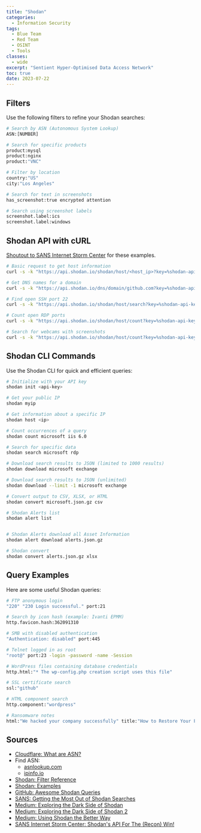 ```yaml
---
title: "Shodan"
categories: 
  - Information Security
tags:
  - Blue Team
  - Red Team
  - OSINT
  - Tools
classes: 
  - wide
excerpt: "Sentient Hyper-Optimised Data Access Network"
toc: true
date: 2023-07-22
---
```


## Filters

Use the following filters to refine your Shodan searches:

```bash
# Search by ASN (Autonomous System Lookup)
ASN:[NUMBER]

# Search for specific products
product:mysql
product:nginx
product:"VNC"

# Filter by location
country:"US"
city:"Los Angeles"

# Search for text in screenshots
has_screenshot:true encrypted attention 

# Search using screenshot labels
screenshot.label:ics 
screenshot.label:windows
```

## Shodan API with cURL

[Shoutout to SANS Internet Storm Center][def8] for these examples.

```bash
# Basic request to get host information
curl -s -k "https://api.shodan.io/shodan/host/<host_ip>?key=%shodan-api-key%"

# Get DNS names for a domain
curl -s -k "https://api.shodan.io/dns/domain/github.com?key=%shodan-api-key" | jq | less

# Find open SSH port 22
curl -s -k "https://api.shodan.io/shodan/host/search?key=%shodan-api-key%&query=ssh&port:22" | grep \"ip\":

# Count open RDP ports
curl -s -k "https://api.shodan.io/shodan/host/count?key=%shodan-api-key%&query=port:3389" | jq

# Search for webcams with screenshots
curl -s -k "https://api.shodan.io/shodan/host/count?key=%shodan-api-key%&query=windows+port:3389+has_screenshot:true" | jq
```

## Shodan CLI Commands

Use the Shodan CLI for quick and efficient queries:

```bash
# Initialize with your API key
shodan init <api-key>

# Get your public IP
shodan myip

# Get information about a specific IP
shodan host <ip>

# Count occurrences of a query
shodan count microsoft iis 6.0

# Search for specific data
shodan search microsoft rdp

# Download search results to JSON (limited to 1000 results)
shodan download microsoft exchange

# Download search results to JSON (unlimited)
shodan download --limit -1 microsoft exchange

# Convert output to CSV, XLSX, or HTML
shodan convert microsoft.json.gz csv

# Shodan Alerts list
shodan alert list


# Shodan Alerts download all Asset Information
shodan alert download alerts.json.gz

# Shodan convert
shodan convert alerts.json.gz xlsx
```

## Query Examples

Here are some useful Shodan queries:

```bash
# FTP anonymous login
"220" "230 Login successful." port:21

# Search by icon hash (example: Ivanti EPMM)
http.favicon.hash:362091310

# SMB with disabled authentication
"Authentication: disabled" port:445

# Telnet logged in as root
"root@" port:23 -login -password -name -Session

# WordPress files containing database credentials
http.html:"* The wp-config.php creation script uses this file"

# SSL certificate search
ssl:"github"

# HTML component search
http.component:"wordpress"

# Ransomware notes
html:"We hacked your company successfully" title:"How to Restore Your Files"
```

## Sources

* [Cloudflare: What are ASN?][def3]
* Find ASN:
  * [asnlookup.com][def]
  * [ipinfo.io][def1]
* [Shodan: Filter Reference][def4]
* [Shodan: Examples][def5]
* [GitHub: Awesome Shodan Queries][def6]
* [SANS: Getting the Most Out of Shodan Searches][def7]
* [Medium: Exploring the Dark Side of Shodan][def8]
* [Medium: Exploring the Dark Side of Shodan 2][def9]
* [Medium: Using Shodan the Better Way][def10]
* [SANS Internet Storm Center: Shodan's API For The (Recon) Win!][def11]

[def]: https://asnlookup.com/
[def1]: https://ipinfo.io/8.8.8.8
[def3]: https://www.cloudflare.com/en-gb/learning/network-layer/what-is-an-autonomous-system/
[def4]: https://www.shodan.io/search/filters
[def5]: https://www.shodan.io/search/examples
[def6]: https://github.com/jakejarvis/awesome-shodan-queries
[def7]: https://www.sans.org/blog/getting-the-most-out-of-shodan-searches/
[def8]: https://medium.com/@droobingnoob/exploring-the-dark-side-of-shodan-3efbc8897ad3
[def9]: https://medium.com/@droobingnoob/exploring-the-dark-side-of-shodan-part-ii-9bcfcf226157
[def10]: https://medium.com/bugbountywriteup/using-shodan-better-way-b40f330e45f6
[def11]: https://isc.sans.edu/diary/Shodan%27s%20API%20For%20The%20%28Recon%29%20Win!/30050
